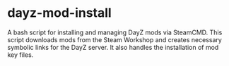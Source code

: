 # dayz-mod-install
A bash script for installing and managing DayZ mods via SteamCMD. This script downloads mods from the Steam Workshop and creates necessary symbolic links for the DayZ server. It also handles the installation of mod key files.
